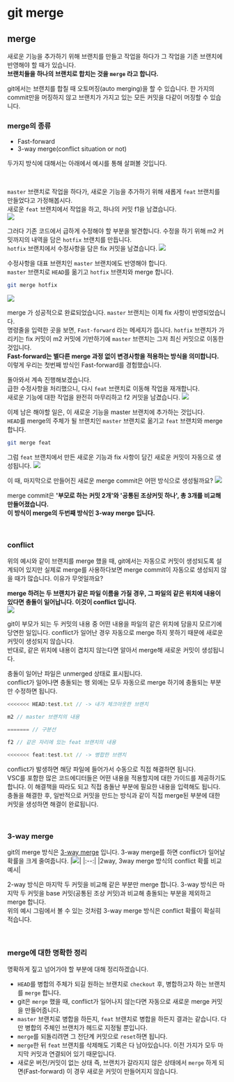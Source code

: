 # git merge

## merge
새로운 기능을 추가하기 위해 브랜치를 만들고 작업을 하다가 그 작업을 기존 브랜치에 반영해야 할 때가 있습니다.  
**브랜치들을 하나의 브랜치로 합치는 것을 `merge` 라고 합니다.**

git에서는 브랜치를 합칠 때 오토머징(auto merging)을 할 수 있습니다. 한 가지의 commit만을 머징하지 않고 브랜치가 가지고 있는 모든 커밋을 다같이 머징할 수 있습니다.

### merge의 종류
* Fast-forward
* 3-way merge(conflict situation or not)

두가지 방식에 대해서는 아래에서 예시를 통해 살펴볼 것입니다.

<br>

`master` 브랜치로 작업을 하다가, 새로운 기능을 추가하기 위해 새롭게 `feat` 브랜치를 만들었다고 가정해봅시다.  
새로운 `feat` 브랜치에서 작업을 하고, 하나의 커밋 f1을 남겼습니다.  
![](./img/i_merge_1.png)

그러다 기존 코드에서 급하게 수정해야 할 부분을 발견합니다. 수정을 하기 위해 m2 커밋까지의 내역을 담은 `hotfix` 브랜치를 만듭니다.  
`hotfix` 브랜치에서 수정사항을 담은 fix 커밋을 남겼습니다.
![](./img/i_merge_2.png)

수정사항을 대표 브랜치인 `master` 브랜치에도 반영해야 합니다.  
`master` 브랜치로 `HEAD`를 옮기고 `hotfix` 브랜치와 merge 합니다.
```bash
git merge hotfix
``` 
![](./img/i_merge_3.png)

merge 가 성공적으로 완료되었습니다. `master` 브랜치는 이제 fix 사항이 반영되었습니다.  
명령줄을 입력한 곳을 보면, `Fast-forward` 라는 메세지가 뜹니다. `hotfix` 브랜치가 가리키는 fix 커밋이 m2 커밋에 기반하기에 `master` 브랜치는 그저 최신 커밋으로 이동한 것입니다.  
**Fast-forward는 별다른 merge 과정 없이 변경사항을 적용하는 방식을 의미합니다.**  
이렇게 우리는 첫번째 방식인 Fast-forward를 경험했습니다.

돌아와서 계속 진행해보겠습니다.  
급한 수정사항을 처리했으니, 다시 `feat` 브랜치로 이동해 작업을 재개합니다.  
새로운 기능에 대한 작업을 완전히 마무리하고 f2 커밋을 남겼습니다.
![](./img/i_merge_4.png)

이제 남은 해야할 일은, 이 새로운 기능을 master 브랜치에 추가하는 것입니다.  
`HEAD`를 merge의 주체가 될 브랜치인 `master` 브랜치로 옮기고 `feat` 브랜치와 merge 합니다.
```bash
git merge feat
``` 
그럼 `feat` 브랜치에서 만든 새로운 기능과 fix 사항이 담긴 새로운 커밋이 자동으로 생성됩니다.
![](./img/i_merge_5.png)

이 때, 마지막으로 만들어진 새로운 merge commit은 어떤 방식으로 생성될까요?
![](./img/i_merge_6.png)

merge commit은 **'부모로 하는 커밋 2개'와 '공통된 조상커밋 하나', 총 3개를 비교해 만들어졌습니다.**  
**이 방식이 merge의 두번째 방식인 3-way merge 입니다.**  

<br>

### conflict
위의 예시와 같이 브랜치를 merge 했을 때, git에서는 자동으로 커밋이 생성되도록 설계되어 있지만 실제로 merge를 사용하다보면 merge commit이 자동으로 생성되지 않을 때가 많습니다. 이유가 무엇일까요?

**merge 하려는 두 브랜치가 같은 파일 이름을 가질 경우, 그 파일의 같은 위치에 내용이 있다면 충돌이 일어납니다. 이것이 conflict 입니다.**  
![](./img/i_merge_7.png)

git이 부모가 되는 두 커밋의 내용 중 어떤 내용을 파일의 같은 위치에 담을지 모르기에 당연한 일입니다. conflict가 일어난 경우 자동으로 merge 하지 못하기 때문에 새로운 커밋이 생성되지 않습니다.  
반대로, 같은 위치에 내용이 겹치지 않는다면 알아서 merge해 새로운 커밋이 생성됩니다.

충돌이 일어난 파일은 unmerged 상태로 표시됩니다.  
conflict가 일어나면 충돌되는 행 외에는 모두 자동으로 merge 하기에 충돌되는 부분만 수정하면 됩니다.  
```javascript
<<<<<<< HEAD:test.txt // -> 내가 체크아웃한 브랜치

m2 // master 브랜치의 내용

======= // 구분선

f2 // 같은 자리에 있는 feat 브랜치의 내용

<<<<<<< feat:test.txt // -> 병합한 브랜치
```
conflict가 발생하면 해당 파일에 들어가서 수동으로 직접 해결하면 됩니다.  
VSC를 포함한 많은 코드에디터들은 어떤 내용을 적용할지에 대한 가이드를 제공하기도 합니다. 이 해결책을 따라도 되고 직접 충돌난 부분에 필요한 내용을 입력해도 됩니다.  
충돌을 해결한 후, 일반적으로 커밋을 만드는 방식과 같이 직접 merge된 부분에 대한 커밋을 생성하면 해결이 완료됩니다.

<br>

### 3-way merge
git의 merge 방식은 [3-way merge](https://blog.npcode.com/2012/09/29/3-way-merge-%EC%95%8C%EA%B3%A0%EB%A6%AC%EC%A6%98%EC%97%90-%EB%8C%80%ED%95%B4/) 입니다. 3-way merge를 하면 conflict가 일어날 확률을 크게 줄여줍니다.
|![](./img/i_merge_8.png)|
|:--:|
|2way, 3way merge 방식의 conflict 확률 비교 예시|

2-way 방식은 마지막 두 커밋을 비교해 같은 부분만 merge 합니다. 3-way 방식은 마지막 두 커밋을 base 커밋(공통된 조상 커밋)과 비교해 충돌되는 부분을 제외하고 merge 합니다.  
위의 예시 그림에서 볼 수 있는 것처럼 3-way merge 방식은 conflict 확률이 확실히 적습니다.

<br>

### merge에 대한 명확한 정리
명확하게 짚고 넘어가야 할 부분에 대해 정리하겠습니다.
- `HEAD`를 병합의 주체가 되길 원하는 브랜치로 `checkout` 후, 병합하고자 하는 브랜치를 `merge` 합니다.
- git은 `merge` 했을 때, conflict가 일어나지 않는다면 자동으로 새로운 merge 커밋을 만들어줍니다.
- `master` 브랜치로 병합을 하든지, `feat` 브랜치로 병합을 하든지 결과는 같습니다. 다만 병합의 주체인 브랜치가 헤드로 지정될 뿐입니다.
- `merge`를 되돌리려면 그 전단계 커밋으로 `reset`하면 됩니다.
- `merge`한 뒤 `feat` 브랜치를 삭제해도 기록은 다 남아있습니다. 이전 가지가 모두 마지막 커밋과 연결되어 있기 때문입니다.
- 새로운 버전/커밋이 없는 상태 즉, 브랜치가 갈라지지 않은 상태에서 `merge` 하게 되면(Fast-forward) 이 경우 새로운 커밋이 만들어지지 않습니다.

<br>